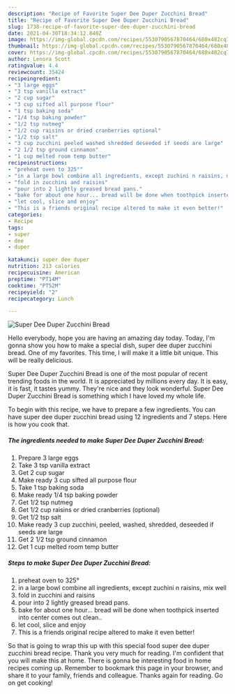 ```yaml
---
description: "Recipe of Favorite Super Dee Duper Zucchini Bread"
title: "Recipe of Favorite Super Dee Duper Zucchini Bread"
slug: 1738-recipe-of-favorite-super-dee-duper-zucchini-bread
date: 2021-04-30T18:34:12.840Z
image: https://img-global.cpcdn.com/recipes/5530790567870464/680x482cq70/super-dee-duper-zucchini-bread-recipe-main-photo.jpg
thumbnail: https://img-global.cpcdn.com/recipes/5530790567870464/680x482cq70/super-dee-duper-zucchini-bread-recipe-main-photo.jpg
cover: https://img-global.cpcdn.com/recipes/5530790567870464/680x482cq70/super-dee-duper-zucchini-bread-recipe-main-photo.jpg
author: Lenora Scott
ratingvalue: 4.4
reviewcount: 35424
recipeingredient:
- "3 large eggs"
- "3 tsp vanilla extract"
- "2 cup sugar"
- "3 cup sifted all purpose flour"
- "1 tsp baking soda"
- "1/4 tsp baking powder"
- "1/2 tsp nutmeg"
- "1/2 cup raisins or dried cranberries optional"
- "1/2 tsp salt"
- "3 cup zucchini peeled washed shredded deseeded if seeds are large"
- "2 1/2 tsp ground cinnamon"
- "1 cup melted room temp butter"
recipeinstructions:
- "preheat oven to 325°"
- "in a large bowl combine all ingredients, except zuchini n raisins, mix well"
- "fold in zucchini and raisins"
- "pour into 2 lightly greased bread pans."
- "bake for about one hour... bread will be done when toothpick inserted into center comes out clean.."
- "let cool, slice and enjoy"
- "This is a friends original recipe altered to make it even better!"
categories:
- Recipe
tags:
- super
- dee
- duper

katakunci: super dee duper 
nutrition: 213 calories
recipecuisine: American
preptime: "PT14M"
cooktime: "PT52M"
recipeyield: "2"
recipecategory: Lunch

---
```



![Super Dee Duper Zucchini Bread](https://img-global.cpcdn.com/recipes/5530790567870464/680x482cq70/super-dee-duper-zucchini-bread-recipe-main-photo.jpg)

Hello everybody, hope you are having an amazing day today. Today, I'm gonna show you how to make a special dish, super dee duper zucchini bread. One of my favorites. This time, I will make it a little bit unique. This will be really delicious.



Super Dee Duper Zucchini Bread is one of the most popular of recent trending foods in the world. It is appreciated by millions every day. It is easy, it is fast, it tastes yummy. They're nice and they look wonderful. Super Dee Duper Zucchini Bread is something which I have loved my whole life.


To begin with this recipe, we have to prepare a few ingredients. You can have super dee duper zucchini bread using 12 ingredients and 7 steps. Here is how you cook that.

<!--inarticleads1-->

##### The ingredients needed to make Super Dee Duper Zucchini Bread:

1. Prepare 3 large eggs
1. Take 3 tsp vanilla extract
1. Get 2 cup sugar
1. Make ready 3 cup sifted all purpose flour
1. Take 1 tsp baking soda
1. Make ready 1/4 tsp baking powder
1. Get 1/2 tsp nutmeg
1. Get 1/2 cup raisins or dried cranberries (optional)
1. Get 1/2 tsp salt
1. Make ready 3 cup zucchini, peeled, washed, shredded, deseeded if seeds are large
1. Get 2 1/2 tsp ground cinnamon
1. Get 1 cup melted room temp butter




<!--inarticleads2-->

##### Steps to make Super Dee Duper Zucchini Bread:

1. preheat oven to 325°
1. in a large bowl combine all ingredients, except zuchini n raisins, mix well
1. fold in zucchini and raisins
1. pour into 2 lightly greased bread pans.
1. bake for about one hour... bread will be done when toothpick inserted into center comes out clean..
1. let cool, slice and enjoy
1. This is a friends original recipe altered to make it even better!




So that is going to wrap this up with this special food super dee duper zucchini bread recipe. Thank you very much for reading. I'm confident that you will make this at home. There is gonna be interesting food in home recipes coming up. Remember to bookmark this page in your browser, and share it to your family, friends and colleague. Thanks again for reading. Go on get cooking!
